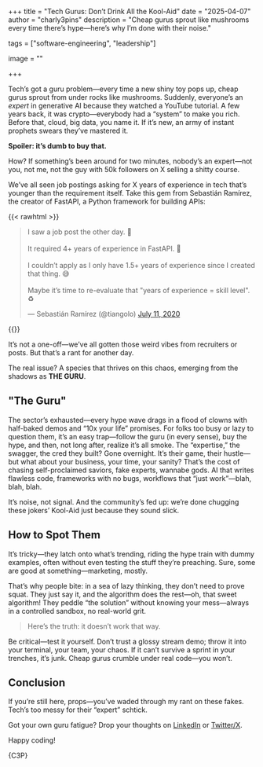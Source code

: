 +++
title = "Tech Gurus: Don’t Drink All the Kool-Aid"
date = "2025-04-07"
author = "charly3pins"
description = "Cheap gurus sprout like mushrooms every time there’s hype—here’s why I’m done with their noise."

tags = ["software-engineering", "leadership"]

image = ""

+++

Tech’s got a guru problem—every time a new shiny toy pops up, cheap gurus sprout from under rocks like mushrooms.
Suddenly, everyone’s an _expert_ in generative AI because they watched a YouTube tutorial.
A few years back, it was crypto—everybody had a “system” to make you rich.
Before that, cloud, big data, you name it. If it’s new, an army of instant prophets swears they’ve mastered it.

**Spoiler: it’s dumb to buy that.**

How? If something’s been around for two minutes, nobody’s an expert—not you, not me, not the guy with 50k followers on X selling a shitty course.

We’ve all seen job postings asking for X years of experience in tech that’s younger than the requirement itself.
Take this gem from Sebastián Ramírez, the creator of FastAPI, a Python framework for building APIs:

{{< rawhtml >}}

<blockquote class="twitter-tweet"><p lang="en" dir="ltr">I saw a job post the other day. 👔<br><br>It required 4+ years of experience in FastAPI. 🤦<br><br>I couldn’t apply as I only have 1.5+ years of experience since I created that thing. 😅<br><br>Maybe it’s time to re-evaluate that "years of experience = skill level". ♻</p>— Sebastián Ramírez (@tiangolo) <a href="https://twitter.com/tiangolo/status/1281946592459853830?ref_src=twsrc%5Etfw">July 11, 2020</a></blockquote> <script async src="https://platform.twitter.com/widgets.js" charset="utf-8"></script>  
{{</ rawhtml >}}

It’s not a one-off—we’ve all gotten those weird vibes from recruiters or posts.
But that’s a rant for another day.

The real issue? A species that thrives on this chaos, emerging from the shadows as **THE GURU**.

## "The Guru"

The sector’s exhausted—every hype wave drags in a flood of clowns with half-baked demos and “10x your life” promises.
For folks too busy or lazy to question them, it’s an easy trap—follow the guru (in every sense), buy the hype, and then, not long after, realize it’s all smoke.
The “expertise,” the swagger, the cred they built? Gone overnight.
It’s their game, their hustle—but what about your business, your time, your sanity?
That’s the cost of chasing self-proclaimed saviors, fake experts, wannabe gods.
AI that writes flawless code, frameworks with no bugs, workflows that “just work”—blah, blah, blah.

It’s noise, not signal. And the community’s fed up: we’re done chugging these jokers’ Kool-Aid just because they sound slick.

## How to Spot Them

It’s tricky—they latch onto what’s trending, riding the hype train with dummy examples, often without even testing the stuff they’re preaching.
Sure, some are good at something—marketing, mostly.

That’s why people bite: in a sea of lazy thinking, they don’t need to prove squat.
They just say it, and the algorithm does the rest—oh, that sweet algorithm!
They peddle “the solution” without knowing your mess—always in a controlled sandbox, no real-world grit.

> Here’s the truth: it doesn’t work that way.

Be critical—test it yourself.
Don’t trust a glossy stream demo; throw it into your terminal, your team, your chaos.
If it can’t survive a sprint in your trenches, it’s junk.
Cheap gurus crumble under real code—you won’t.

## Conclusion

If you’re still here, props—you’ve waded through my rant on these fakes.
Tech’s too messy for their “expert” schtick.

Got your own guru fatigue?
Drop your thoughts on [LinkedIn](https://www.linkedin.com/in/carlesfuste/) or [Twitter/X](https://x.com/charly3pins).

Happy coding!

{C3P}
